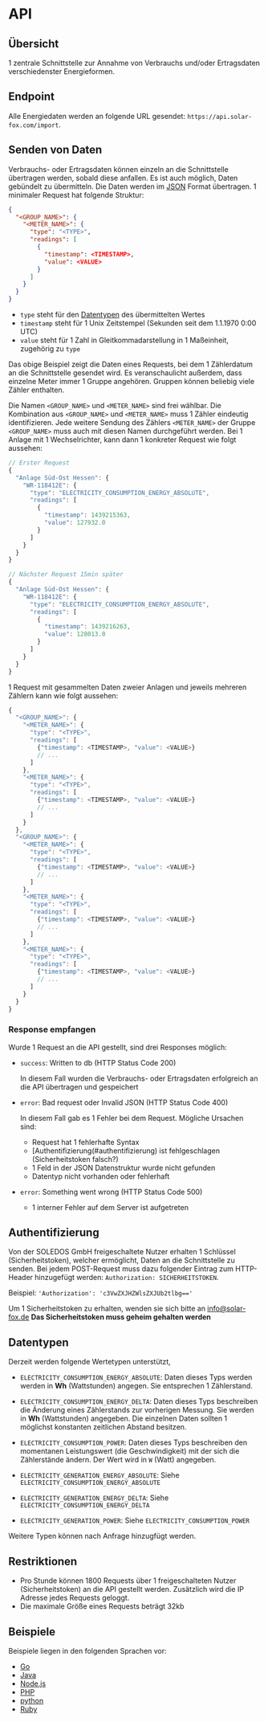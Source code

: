 # API

## Übersicht
1 zentrale Schnittstelle zur Annahme von Verbrauchs und/oder 
Ertragsdaten verschiedenster Energieformen.

## Endpoint

Alle Energiedaten werden an folgende URL gesendet:
`https://api.solar-fox.com/import`.

## Senden von Daten

Verbrauchs- oder Ertragsdaten können einzeln an die Schnittstelle übertragen
werden, sobald diese anfallen. Es ist auch möglich, Daten gebündelt zu
übermitteln. Die Daten werden im [JSON](http://json.org) Format übertragen.
1 minimaler Request hat folgende Struktur:

```json
{
  "<GROUP_NAME>": {
    "<METER_NAME>": {
      "type": "<TYPE>",
      "readings": [
        {
          "timestamp": <TIMESTAMP>,
          "value": <VALUE>
        }
      ]
    }
  }
}
```

- `type` steht für den [Datentypen](#datentypen) des übermittelten Wertes
- `timestamp` steht für 1 Unix Zeitstempel
  (Sekunden seit dem 1.1.1970 0:00 UTC)
- `value` steht für 1 Zahl in Gleitkommadarstellung in 1 Maßeinheit,
  zugehörig zu `type`

Das obige Beispiel zeigt die Daten eines Requests, bei dem 1 Zählerdatum an
die Schnittstelle gesendet wird. Es veranschaulicht außerdem, dass einzelne
Meter immer 1 Gruppe angehören. Gruppen können beliebig viele Zähler
enthalten.

Die Namen `<GROUP_NAME>` und `<METER_NAME>` sind frei wählbar. Die Kombination
aus `<GROUP_NAME>` und `<METER_NAME>` muss 1 Zähler eindeutig
identifizieren. Jede weitere Sendung des Zählers `<METER_NAME>` der Gruppe
`<GROUP_NAME>` muss auch mit diesen Namen durchgeführt werden. Bei 1 Anlage
mit 1 Wechselrichter, kann dann 1 konkreter Request wie folgt aussehen:

```js
// Erster Request
{
  "Anlage Süd-Ost Hessen": {
    "WR-118412E": {
      "type": "ELECTRICITY_CONSUMPTION_ENERGY_ABSOLUTE",
      "readings": [
        {
          "timestamp": 1439215363,
          "value": 127932.0
        }
      ]
    }
  }
}
```

```js
// Nächster Request 15min später
{
  "Anlage Süd-Ost Hessen": {
    "WR-118412E": {
      "type": "ELECTRICITY_CONSUMPTION_ENERGY_ABSOLUTE",
      "readings": [
        {
          "timestamp": 1439216263,
          "value": 128013.0
        }
      ]
    }
  }
}
```

1 Request mit gesammelten Daten zweier Anlagen und jeweils mehreren Zählern kann wie folgt aussehen:

```js
{
  "<GROUP_NAME>": {
    "<METER_NAME>": {
      "type": "<TYPE>",
      "readings": [
        {"timestamp": <TIMESTAMP>, "value": <VALUE>}
        // ...
      ]
    },
    "<METER_NAME>": {
      "type": "<TYPE>",
      "readings": [
        {"timestamp": <TIMESTAMP>, "value": <VALUE>}
        // ...
      ]
    }
  },
  "<GROUP_NAME>": {
    "<METER_NAME>": {
      "type": "<TYPE>",
      "readings": [
        {"timestamp": <TIMESTAMP>, "value": <VALUE>}
        // ...
      ]
    },
    "<METER_NAME>": {
      "type": "<TYPE>",
      "readings": [
        {"timestamp": <TIMESTAMP>, "value": <VALUE>}
        // ...
      ]
    },
    "<METER_NAME>": {
      "type": "<TYPE>",
      "readings": [
        {"timestamp": <TIMESTAMP>, "value": <VALUE>}
        // ...
      ]
    }
  }
}
```

### Response empfangen
Wurde 1 Request an die API gestellt, sind drei Responses
möglich:

- `success`: Written to db (HTTP Status Code 200)

   In diesem Fall wurden die Verbrauchs- oder Ertragsdaten erfolgreich an die
   API übertragen und gespeichert

- `error`: Bad request oder Invalid JSON (HTTP Status Code 400)

   In diesem Fall gab es 1 Fehler bei dem Request. Mögliche Ursachen sind:
   - Request hat 1 fehlerhafte Syntax
   - [Authentifizierung(#authentifizierung) ist fehlgeschlagen
     (Sicherheitstoken falsch?)
   - 1 Feld in der JSON Datenstruktur wurde nicht gefunden
   - Datentyp nicht vorhanden oder fehlerhaft

- `error`: Something went wrong (HTTP Status Code 500)
   - 1 interner Fehler auf dem Server ist aufgetreten

## Authentifizierung
Von der SOLEDOS GmbH freigeschaltete Nutzer erhalten 1 Schlüssel
(Sicherheitstoken), welcher ermöglicht, Daten an die Schnittstelle zu senden.
Bei jedem POST-Request muss dazu folgender Eintrag zum HTTP-Header hinzugefügt
werden: `Authorization: SICHERHEITSTOKEN`.

Beispiel: `'Authorization': 'c3VwZXJHZWlsZXJUb2tlbg=='`

Um 1 Sicherheitstoken zu erhalten, wenden sie sich bitte an info@solar-fox.de
**Das Sicherheitstoken muss geheim gehalten werden**

## Datentypen
Derzeit werden folgende Wertetypen unterstützt,

- `ELECTRICITY_CONSUMPTION_ENERGY_ABSOLUTE`:
  Daten dieses Typs werden werden in **Wh** (Wattstunden) angegen.
  Sie entsprechen 1 Zählerstand.

- `ELECTRICITY_CONSUMPTION_ENERGY_DELTA`:
   Daten dieses Typs beschreiben die Änderung eines Zählerstands zur vorherigen
   Messung. Sie werden in **Wh** (Wattstunden) angegeben. Die einzelnen Daten
   sollten 1 möglichst konstanten zeitlichen Abstand besitzen.

- `ELECTRICITY_CONSUMPTION_POWER`:
   Daten dieses Typs beschreiben den momentanen Leistungswert (die
   Geschwindigkeit) mit der sich die Zählerstände ändern. Der Wert wird in
   `W` (Watt) angegeben.

- `ELECTRICITY_GENERATION_ENERGY_ABSOLUTE`:
   Siehe `ELECTRICITY_CONSUMPTION_ENERGY_ABSOLUTE`

- `ELECTRICITY_GENERATION_ENERGY_DELTA`:
   Siehe `ELECTRICITY_CONSUMPTION_ENERGY_DELTA`

- `ELECTRICITY_GENERATION_POWER`: Siehe `ELECTRICITY_CONSUMPTION_POWER`

Weitere Typen können nach Anfrage hinzugfügt werden.

## Restriktionen
* Pro Stunde können 1800 Requests über 1 freigeschalteten Nutzer
  (Sicherheitstoken) an die API gestellt werden. Zusätzlich
  wird die IP Adresse jedes Requests geloggt.
* Die maximale Größe eines Requests beträgt 32kb

## Beispiele

Beispiele liegen in den folgenden Sprachen vor:

* [Go](examples/go)
* [Java](examples/java)
* [Node.js](examples/node)
* [PHP](examples/php)
* [python](examples/python)
* [Ruby](examples/ruby)
